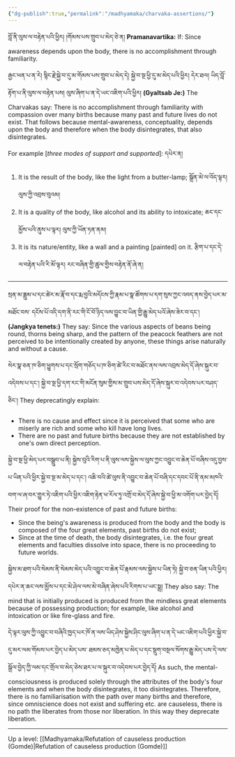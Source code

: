 ```yaml
---
{"dg-publish":true,"permalink":"/madhyamaka/charvaka-assertions/"}
---
```


བློ་ནི་ལུས་ལ་བརྟེན་པའི་ཕྱིར། །གོམས་པས་གྲུབ་པ་མེད་ཅེ་ན།
**Pramanavartika:** If: Since awareness depends upon the body, there is no accomplishment through familiarity.

རྒྱང་ཕན་པ་ན་རེ། སྙིང་རྗེ་སྐྱེ་བ་དུ་མ་གོམས་པས་གྲུབ་པ་མེད་དེ། སྐྱེ་བ་སྔ་ཕྱི་དུ་མ་མེད་པའི་ཕྱིར། 
དེར་ཐལ། ཡིད་བློ་རྟོག་པ་ནི་ལུས་ལ་བརྟེན་པས། ལུས་ཞིག་པ་ན་དེ་ཡང་འཇིག་པའི་ཕྱིར། 
**(Gyaltsab Je:)** The Charvakas say: There is no accomplishment through familiarity with compassion over many births because many past and future lives do not exist. That follows because mental-awareness, conceptuality, depends upon the body and therefore when the body disintegrates, that also disintegrates.

For example [*three modes of support and supported*]: དཔེར་ན། 
1. It is the result of the body, like the light from a butter-lamp; སྒྲོན་མེ་ལ་འོད་ལྟར། ལུས་ཀྱི་འབྲས་བུའམ།
2. It is a quality of the body, like alcohol and its ability to intoxicate; ཆང་དང་མྱོས་པའི་ནུས་པ་ལྟར། ལུས་ཀྱི་ཡོན་ཏན་ནམ།
3. It is its nature/entity, like a wall and a painting [painted] on it.
   རྩིག་པ་དང་དེ་ལ་བརྟེན་པའི་རི་མོ་ལྟར། རང་བཞིན་གྱི་ཚུལ་གྱིས་བརྟེན་ནོ་ཞེ་ན།

---
སྲན་མ་ཟླུམ་པ་དང་ཚེར་མ་རྣོ་བ་དང་རྨ་བྱའི་མདོངས་ཀྱི་རྣམ་པ་སྣ་ཚོགས་པ་དག་སུས་ཀྱང་འབད་ནས་བྱེད་པར་མ་མཐོང་བས་
དངོས་པོ་འདི་དག་ནི་རང་གི་ངོ་བོ་ཉིད་ལས་བྱུང་བ་ཡིན་གྱི་རྒྱུ་མེད་པའོ་ཞེས་ཟེར་བ་དང་། 
**(Jangkya tenets:)** They say: Since the various aspects of beans being round, thorns being sharp, and the pattern of the peacock feathers are not perceived to be intentionally created by anyone, these things arise naturally and without a cause.

སེར་སྣ་ཅན་ཁ་ཅིག་ཕྱུགས་པ་དང་སྲོག་གཅོད་པ་ཁ་ཅིག་ཚེ་རིང་བ་མཐོང་ནས་ལས་འབྲས་མེད་དོ་ཞེས་སྐུར་བ་འདེབས་པ་དང་། 
སྐྱེ་བ་སྔ་ཕྱི་དག་རང་གི་མངོན་སུམ་གྱིས་མ་གྲུབ་པས་མེད་དོ་ཞེས་སྐུར་བ་འདེབས་པར་བཤད་ཅིང་།
They deprecatingly explain: 
- There is no cause and effect since it is perceived that some who are miserly are rich and some who kill have long lives.
- There are no past and future births because they are not established by one's own direct perception.

སྐྱེ་བ་སྔ་ཕྱི་མེད་པར་བསྒྲུབ་པ་ནི། སྐྱེས་བུའི་རིག་པ་ནི་ལུས་ལས་སྐྱེས་ལ་ལུས་ཀྱང་འབྱུང་བ་ཆེན་པོ་བཞིས་འདུ་བྱས་པ་ཡིན་པའི་ཕྱིར་སྐྱེ་བ་སྔ་མ་མེད་པ་དང་། འཆི་བའི་ཚེ་ལུས་ནི་འབྱུང་བ་ཆེན་པོ་བཞི་དང་དབང་པོ་ནི་ནམ་མཁའི་བག་ལ་ཞ་བར་གྱུར་ཏེ་འཇིག་པའི་ཕྱིར་འཇིག་རྟེན་ཕ་རོལ་ཏུ་འགྲོ་བ་མེད་དོ་ཞེས་སྐྱེ་བ་ཕྱི་མ་འགོག་པར་བྱེད་དོ།
Their proof for the non-existence of past and future births: 
- Since the being's awareness is produced from the body and the body is composed of the four great elements, past births do not exist;
- Since at the time of death, the body disintegrates, i.e. the four great elements and faculties dissolve into space, there is no proceeding to future worlds.

སྐྱེས་མ་ཐག་པའི་སེམས་ནི་སེམས་མེད་པའི་འབྱུང་བ་ཆེན་པོ་རྣམས་ལས་སྐྱེས་པ་ཡིན་ཏེ། སྐྱེ་བ་ཅན་ཡིན་པའི་ཕྱིར། 
དཔེར་ན་ཆང་ལས་མྱོས་པ་དང་མེ་ཤེལ་ལས་མེ་བཞིན་ཞེས་པའི་རིགས་པ་ཡང་སྨྲ།
They also say: The mind that is initially produced is produced from the mindless great elements because of possessing production; for example, like alcohol and intoxication or like fire-glass and fire.


དེ་ལྟར་ལུས་ཀྱི་འབྱུང་བ་བཞིའི་ཁྱད་པར་ཁོ་ན་ལས་ཡིད་ཤེས་སྐྱེས་ཤིང་ལུས་ཞིག་པ་ན་དེ་ཡང་འཇིག་པའི་ཕྱིར་སྐྱེ་བ་དུ་མར་ལམ་གོམས་པར་བྱེད་པ་མེད་པས་
ཐམས་ཅད་མཁྱེན་པ་མེད་པ་དང་སྡུག་བསྔལ་སོགས་རྒྱུ་མེད་པས་དེ་ལས་སྒྲོལ་བྱེད་ཀྱི་ལམ་དང་གྲོལ་བ་མེད་ཅེས་ཐར་པ་ལ་སྐུར་བ་འདེབས་པར་བྱེད་དོ།
As such, the mental-consciousness is produced solely through the attributes of the body's four elements and when the body disintegrates, it too disintegrates. Therefore, there is no familiarisation with the path over many births and therefore, since omniscience does not exist and suffering etc. are causeless, there is no path the liberates from those nor liberation. In this way they deprecate liberation.

---
Up a level: [[Madhyamaka/Refutation of causeless production (Gomde)\|Refutation of causeless production (Gomde)]]
